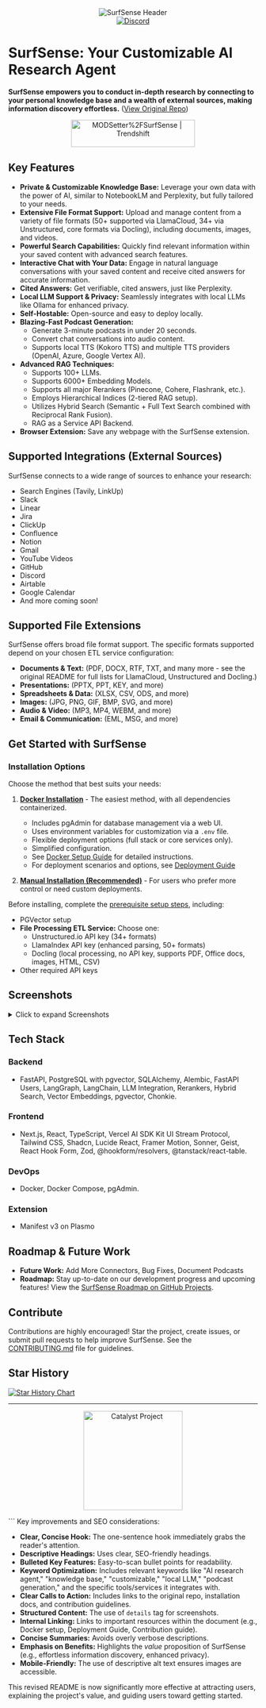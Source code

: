 <div align="center">
  <img src="https://github.com/user-attachments/assets/e236b764-0ddc-42ff-a1f1-8fbb3d2e0e65" alt="SurfSense Header">
</div>

<div align="center">
  <a href="https://discord.gg/ejRNvftDp9">
    <img src="https://img.shields.io/discord/1359368468260192417" alt="Discord">
  </a>
</div>

# SurfSense: Your Customizable AI Research Agent

**SurfSense empowers you to conduct in-depth research by connecting to your personal knowledge base and a wealth of external sources, making information discovery effortless.** ([View Original Repo](https://github.com/MODSetter/SurfSense))

<div align="center">
  <a href="https://trendshift.io/repositories/13606" target="_blank">
    <img src="https://trendshift.io/api/badge/repositories/13606" alt="MODSetter%2FSurfSense | Trendshift" style="width: 250px; height: 55px;" width="250" height="55"/>
  </a>
</div>

## Key Features

*   **Private & Customizable Knowledge Base:** Leverage your own data with the power of AI, similar to NotebookLM and Perplexity, but fully tailored to your needs.
*   **Extensive File Format Support:** Upload and manage content from a variety of file formats (50+ supported via LlamaCloud, 34+ via Unstructured, core formats via Docling), including documents, images, and videos.
*   **Powerful Search Capabilities:** Quickly find relevant information within your saved content with advanced search features.
*   **Interactive Chat with Your Data:** Engage in natural language conversations with your saved content and receive cited answers for accurate information.
*   **Cited Answers:** Get verifiable, cited answers, just like Perplexity.
*   **Local LLM Support & Privacy:** Seamlessly integrates with local LLMs like Ollama for enhanced privacy.
*   **Self-Hostable:** Open-source and easy to deploy locally.
*   **Blazing-Fast Podcast Generation:**
    *   Generate 3-minute podcasts in under 20 seconds.
    *   Convert chat conversations into audio content.
    *   Supports local TTS (Kokoro TTS) and multiple TTS providers (OpenAI, Azure, Google Vertex AI).
*   **Advanced RAG Techniques:**
    *   Supports 100+ LLMs.
    *   Supports 6000+ Embedding Models.
    *   Supports all major Rerankers (Pinecone, Cohere, Flashrank, etc.).
    *   Employs Hierarchical Indices (2-tiered RAG setup).
    *   Utilizes Hybrid Search (Semantic + Full Text Search combined with Reciprocal Rank Fusion).
    *   RAG as a Service API Backend.
*   **Browser Extension:** Save any webpage with the SurfSense extension.

## Supported Integrations (External Sources)

SurfSense connects to a wide range of sources to enhance your research:

*   Search Engines (Tavily, LinkUp)
*   Slack
*   Linear
*   Jira
*   ClickUp
*   Confluence
*   Notion
*   Gmail
*   YouTube Videos
*   GitHub
*   Discord
*   Airtable
*   Google Calendar
*   And more coming soon!

## Supported File Extensions

SurfSense offers broad file format support. The specific formats supported depend on your chosen ETL service configuration:

*   **Documents & Text:** (PDF, DOCX, RTF, TXT, and many more - see the original README for full lists for LlamaCloud, Unstructured and Docling.)
*   **Presentations:** (PPTX, PPT, KEY, and more)
*   **Spreadsheets & Data:** (XLSX, CSV, ODS, and more)
*   **Images:** (JPG, PNG, GIF, BMP, SVG, and more)
*   **Audio & Video:** (MP3, MP4, WEBM, and more)
*   **Email & Communication:** (EML, MSG, and more)

## Get Started with SurfSense

### Installation Options

Choose the method that best suits your needs:

1.  **[Docker Installation](https://www.surfsense.net/docs/docker-installation)** - The easiest method, with all dependencies containerized.
    *   Includes pgAdmin for database management via a web UI.
    *   Uses environment variables for customization via a `.env` file.
    *   Flexible deployment options (full stack or core services only).
    *   Simplified configuration.
    *   See [Docker Setup Guide](DOCKER_SETUP.md) for detailed instructions.
    *   For deployment scenarios and options, see [Deployment Guide](DEPLOYMENT_GUIDE.md)

2.  **[Manual Installation (Recommended)](https://www.surfsense.net/docs/manual-installation)** - For users who prefer more control or need custom deployments.

Before installing, complete the [prerequisite setup steps](https://www.surfsense.net/docs/), including:

*   PGVector setup
*   **File Processing ETL Service:** Choose one:
    *   Unstructured.io API key (34+ formats)
    *   LlamaIndex API key (enhanced parsing, 50+ formats)
    *   Docling (local processing, no API key, supports PDF, Office docs, images, HTML, CSV)
*   Other required API keys

## Screenshots

<details>
<summary>Click to expand Screenshots</summary>

**Research Agent**

<img src="https://github.com/user-attachments/assets/e22c5d86-f511-4c72-8c50-feba0c1561b4" alt="Research Agent">

**Search Spaces**

<img src="https://github.com/user-attachments/assets/e254c38c-f937-44b6-9e9d-770db583d099" alt="Search Spaces">

**Manage Documents**

<img src="https://github.com/user-attachments/assets/7001e306-eb06-4009-89c6-8fadfdc3fc4d" alt="Manage Documents">

**Podcast Agent**

<img src="https://github.com/user-attachments/assets/6cb82ffd-9e14-4172-bc79-67faf34c4c1c" alt="Podcast Agent">

**Agent Chat**

<img src="https://github.com/user-attachments/assets/bb352d52-1c6d-4020-926b-722d0b98b491" alt="Agent Chat">

**Browser Extension**

<img src="https://github.com/user-attachments/assets/1f042b7a-6349-422b-94fb-d40d0df16c40" alt="Browser Extension">
<img src="https://github.com/user-attachments/assets/a9b9f1aa-2677-404d-b0a0-c1b2dddf24a7" alt="Browser Extension">

</details>

## Tech Stack

### Backend

*   FastAPI, PostgreSQL with pgvector, SQLAlchemy, Alembic, FastAPI Users, LangGraph, LangChain, LLM Integration, Rerankers, Hybrid Search, Vector Embeddings, pgvector, Chonkie.

### Frontend

*   Next.js, React, TypeScript, Vercel AI SDK Kit UI Stream Protocol, Tailwind CSS, Shadcn, Lucide React, Framer Motion, Sonner, Geist, React Hook Form, Zod, @hookform/resolvers, @tanstack/react-table.

### DevOps

*   Docker, Docker Compose, pgAdmin.

### Extension

*   Manifest v3 on Plasmo

## Roadmap & Future Work

*   **Future Work:** Add More Connectors, Bug Fixes, Document Podcasts
*   **Roadmap:**  Stay up-to-date on our development progress and upcoming features! View the [SurfSense Roadmap on GitHub Projects](https://github.com/users/MODSetter/projects/2).

## Contribute

Contributions are highly encouraged! Star the project, create issues, or submit pull requests to help improve SurfSense. See the [CONTRIBUTING.md](CONTRIBUTING.md) file for guidelines.

## Star History

<a href="https://www.star-history.com/#MODSetter/SurfSense&Date">
 <picture>
   <source media="(prefers-color-scheme: dark)" srcset="https://api.star-history.com/svg?repos=MODSetter/SurfSense&type=Date&theme=dark" />
   <source media="(prefers-color-scheme: light)" srcset="https://api.star-history.com/svg?repos=MODSetter/SurfSense&type=Date" />
   <img alt="Star History Chart" src="https://api.star-history.com/svg?repos=MODSetter/SurfSense&type=Date" />
 </picture>
</a>

---

<p align="center">
    <img
      src="https://github.com/user-attachments/assets/329c9bc2-6005-4aed-a629-700b5ae296b4"
      alt="Catalyst Project"
      width="200"
    />
</p>
```
Key improvements and SEO considerations:

*   **Clear, Concise Hook:** The one-sentence hook immediately grabs the reader's attention.
*   **Descriptive Headings:** Uses clear, SEO-friendly headings.
*   **Bulleted Key Features:**  Easy-to-scan bullet points for readability.
*   **Keyword Optimization:** Includes relevant keywords like "AI research agent," "knowledge base," "customizable," "local LLM," "podcast generation," and the specific tools/services it integrates with.
*   **Clear Calls to Action:** Includes links to the original repo, installation docs, and contribution guidelines.
*   **Structured Content:** The use of `details` tag for screenshots.
*   **Internal Linking:**  Links to important resources within the document (e.g., Docker setup, Deployment Guide, Contribution guide).
*   **Concise Summaries:** Avoids overly verbose descriptions.
*   **Emphasis on Benefits:** Highlights the *value* proposition of SurfSense (e.g., effortless information discovery, enhanced privacy).
*   **Mobile-Friendly:**  The use of descriptive alt text ensures images are accessible.

This revised README is now significantly more effective at attracting users, explaining the project's value, and guiding users toward getting started.